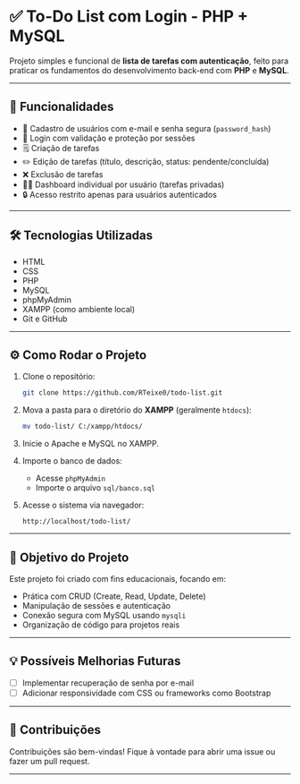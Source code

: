 # ✅ To-Do List com Login - PHP + MySQL

Projeto simples e funcional de **lista de tarefas com autenticação**, feito para praticar os fundamentos do desenvolvimento back-end com **PHP** e **MySQL**.

---

## 🚀 Funcionalidades

- 🔐 Cadastro de usuários com e-mail e senha segura (`password_hash`)
- 🔑 Login com validação e proteção por sessões
- 🗒️ Criação de tarefas
- ✏️ Edição de tarefas (título, descrição, status: pendente/concluída)
- ❌ Exclusão de tarefas
- 🧑‍💻 Dashboard individual por usuário (tarefas privadas)
- 🔒 Acesso restrito apenas para usuários autenticados

---

## 🛠️ Tecnologias Utilizadas

- HTML
- CSS
- PHP
- MySQL
- phpMyAdmin
- XAMPP (como ambiente local)
- Git e GitHub

---

## ⚙️ Como Rodar o Projeto

1. Clone o repositório:
   ```bash
   git clone https://github.com/RTeixe0/todo-list.git
   ```

2. Mova a pasta para o diretório do **XAMPP** (geralmente `htdocs`):
   ```bash
   mv todo-list/ C:/xampp/htdocs/
   ```

3. Inicie o Apache e MySQL no XAMPP.

4. Importe o banco de dados:
   - Acesse `phpMyAdmin`
   - Importe o arquivo `sql/banco.sql`

5. Acesse o sistema via navegador:
   ```
   http://localhost/todo-list/
   ```

---

## 📌 Objetivo do Projeto

Este projeto foi criado com fins educacionais, focando em:

- Prática com CRUD (Create, Read, Update, Delete)
- Manipulação de sessões e autenticação
- Conexão segura com MySQL usando `mysqli`
- Organização de código para projetos reais

---

## 💡 Possíveis Melhorias Futuras

- [ ] Implementar recuperação de senha por e-mail
- [ ] Adicionar responsividade com CSS ou frameworks como Bootstrap

---

## 🤝 Contribuições

Contribuições são bem-vindas! Fique à vontade para abrir uma issue ou fazer um pull request.

---